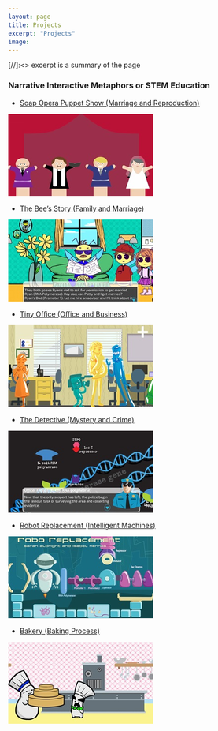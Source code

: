 ```yaml
---
layout: page
title: Projects
excerpt: "Projects"
image:
---
```

[//]:<> excerpt is a summary of the page

<!-- __Scholarship of Teaching and Learning (SoTL) Projects__ -->

### Narrative Interactive Metaphors or STEM Education

* [Soap Opera Puppet Show (Marriage and Reproduction)](https://www.youtube.com/watch?v=aR3cjgNMGbs)

![Marriage and reproduction](/images/Marriage_Reproduction.jpg)


* [The Bee’s Story (Family and Marriage)](http://krysign.com/inductionsystem/1/index.html)

![Family_Marriage](/images/Family_Marriage.jpg)


* [Tiny Office (Office and Business)](http://krysign.com/inductionsystem/2/index.html)

![Office_Business](/images/Office_Business.jpg)


* [The Detective (Mystery and Crime)](http://krysign.com/inductionsystem/3/index.html)

![Mystery_Crime](/images/Mystery_Crime.jpg)


* [Robot Replacement (Intelligent Machines)](http://krysign.com/inductionsystem/4/index.html)

![IntelligentMachines](/images/IntelligentMachines.jpg)


* [Bakery (Baking Process)](http://krysign.com/inductionsystem/5/index.html)

![BakingProcess](/images/BakingProcess.jpg)


<!-- ### University of Illinois at Urbana-Champaign
* [CEE 202 Engineering Risk and Uncertainty (statistics and probability coures)](http://catalog.illinois.edu/courses-of-instruction/cee/)

* [CEE 330 Environmental Engineering](http://catalog.illinois.edu/courses-of-instruction/cee/)

* [CEE 437 Water Quality Engineering](http://catalog.illinois.edu/courses-of-instruction/cee/) -->


<!-- ![bio](/images/bio-photo.jpg) -->

<!-- it's best the image is 200*200, name the photo in the image folder.  

If use embed function from youtube, I can show the video on my site. -->
